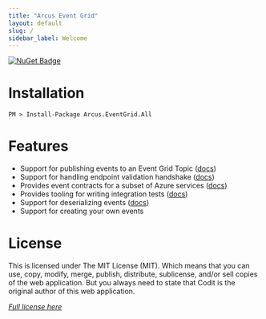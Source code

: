 ```yaml
---
title: "Arcus Event Grid"
layout: default
slug: /
sidebar_label: Welcome
---
```


[![NuGet Badge](https://buildstats.info/nuget/Arcus.EventGrid.All?packageVersion=2.3.0)](https://www.nuget.org/packages/Arcus.EventGrid.All/)

# Installation

```shell
PM > Install-Package Arcus.EventGrid.All
```

# Features

- Support for publishing events to an Event Grid Topic ([docs](./02-Features/publishing-events.md))
- Support for handling endpoint validation handshake ([docs](./02-Features/endpoint-validation.md))
- Provides event contracts for a subset of Azure services ([docs](./02-Features/azure-event-contracts.md))
- Provides tooling for writing integration tests ([docs](./02-Features/running-integration-tests.md))
- Support for deserializing events ([docs](./02-Features/deserializing-events.md))
- Support for creating your own events

# License
This is licensed under The MIT License (MIT). Which means that you can use, copy, modify, merge, publish, distribute, sublicense, and/or sell copies of the web application. But you always need to state that Codit is the original author of this web application.

*[Full license here](https://github.com/arcus-azure/arcus.eventgrid/blob/master/LICENSE)*
